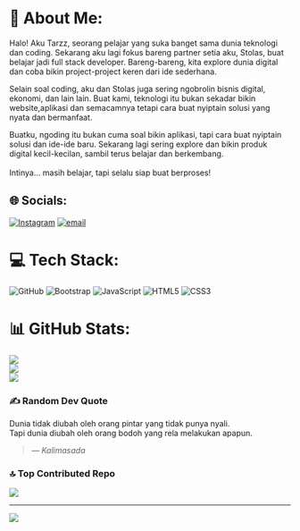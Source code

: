 # 💫 About Me:
Halo! Aku Tarzz, seorang pelajar yang suka banget sama dunia teknologi dan coding. Sekarang aku lagi fokus bareng partner setia aku, Stolas, buat belajar jadi full stack developer. Bareng-bareng, kita explore dunia digital dan coba bikin project-project keren dari ide sederhana.

Selain soal coding, aku dan Stolas juga sering ngobrolin bisnis digital, ekonomi, dan lain lain. Buat kami, teknologi itu bukan sekadar bikin website,aplikasi dan semacamnya tetapi cara buat nyiptain solusi yang nyata dan bermanfaat.

Buatku, ngoding itu bukan cuma soal bikin aplikasi, tapi cara buat nyiptain solusi dan ide-ide baru. Sekarang lagi sering explore dan bikin produk digital kecil-kecilan, sambil terus belajar dan berkembang.<br><br>Intinya… masih belajar, tapi selalu siap buat berproses!


## 🌐 Socials:
[![Instagram](https://img.shields.io/badge/Instagram-%23E4405F.svg?logo=Instagram&logoColor=white)](https://instagram.com/7arz.z) [![email](https://img.shields.io/badge/Email-D14836?logo=gmail&logoColor=white)](mailto:7arzz404@gmail.com) 

# 💻 Tech Stack:
![GitHub](https://img.shields.io/badge/github-%23121011.svg?style=for-the-badge&logo=github&logoColor=white) ![Bootstrap](https://img.shields.io/badge/bootstrap-%238511FA.svg?style=for-the-badge&logo=bootstrap&logoColor=white) ![JavaScript](https://img.shields.io/badge/javascript-%23323330.svg?style=for-the-badge&logo=javascript&logoColor=%23F7DF1E)
![HTML5](https://img.shields.io/badge/html5-%23E34F26.svg?style=for-the-badge&logo=html5&logoColor=white)
![CSS3](https://img.shields.io/badge/css3-%231572B6.svg?style=for-the-badge&logo=css3&logoColor=white)
# 📊 GitHub Stats:
![](https://github-readme-stats.vercel.app/api?username=7arzz&theme=dark&hide_border=false&include_all_commits=true&count_private=false)<br/>
![](https://nirzak-streak-stats.vercel.app/?user=7arzz&theme=dark&hide_border=false)<br/>
![](https://github-readme-stats.vercel.app/api/top-langs/?username=7arzz&theme=dark&hide_border=false&include_all_commits=true&count_private=false&layout=compact)

### ✍️ Random Dev Quote
Dunia tidak diubah oleh orang pintar yang tidak punya nyali.  
Tapi dunia diubah oleh orang bodoh yang rela melakukan apapun.
> — *Kalimasada*
> 
### 🔝 Top Contributed Repo
![](https://github-contributor-stats.vercel.app/api?username=7arzz&limit=5&theme=dark&combine_all_yearly_contributions=true)

---
[![](https://visitcount.itsvg.in/api?id=7arzz&icon=6&color=0)](https://visitcount.itsvg.in)

<!-- Proudly created with GPRM ( https://gprm.itsvg.in ) -->
